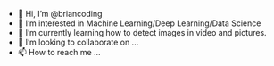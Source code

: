- 👋 Hi, I’m @briancoding
- 👀 I’m interested in Machine Learning/Deep Learning/Data Science
- 🌱 I’m currently learning how to detect images in video and pictures. 
- 💞️ I’m looking to collaborate on ...
- 📫 How to reach me ...

<!---
briancoding/briancoding is a ✨ special ✨ repository because its `README.md` (this file) appears on your GitHub profile.
You can click the Preview link to take a look at your changes.
--->
